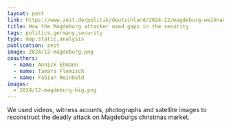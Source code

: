 ```yaml
---
layout: post
link: https://www.zeit.de/politik/deutschland/2024-12/magdeburg-weihnachtsmarkt-anschlag-karte-grafiken
title: How the Magdeburg attacker used gaps in the security
tags: politics,germany,security
type: map,static,analysis
publication: zeit
image: 2024/12-magdeburg.png
coauthors:
  - name: Annick Ehmann
  - name: Tamara Flemisch
  - name: Fabian Reinbold
images: 
  - 2024/12-magdeburg-big.png
---
```


We used videos, witness acounts, photographs and satellite images to reconstruct the deadly attack on Magdeburgs christmas market.